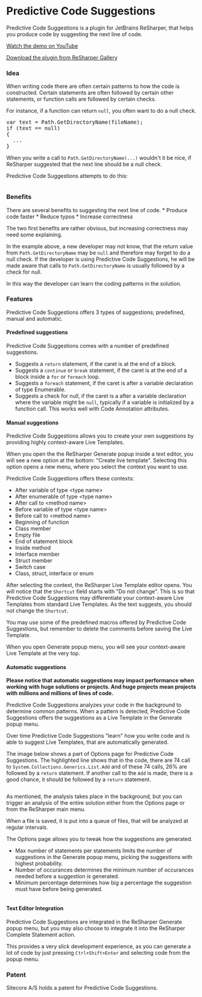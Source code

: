 Predictive Code Suggestions
===========================
Predictive Code Suggestions is a plugin for JetBrains ReSharper, that helps you produce code by suggesting the next line of code.

<a href="https://www.youtube.com/watch?v=gGElb01GAsI" target="_blank">Watch the demo on YouTube</a>

<a href="https://resharper-plugins.jetbrains.com/packages/PredictiveCodeSuggestions/" target="_blank">Download the plugin from ReSharper Gallery</a>

<h3>Idea</h3>
When writing code there are often certain patterns to how the code is constructed. Certain statements are often followed by certain other statements, or function calls are followed by certain checks.

For instance, if a function can return `null`, you often want to do a null check.

<pre>
var text = Path.GetDirectoryName(fileName);
if (text == null) 
{
  ...
}
</pre>

When you write a call to `Path.GetDirectoryName(...)` wouldn't it be nice, if ReSharper suggested that the next line should be a null check.

Predictive Code Suggestions attempts to do this:

<img src="http://vsplugins.sitecore.net/downloads/github/pcs1.gif" alt="" />

<h3>Benefits</h3>
There are several benefits to suggesting the next line of code.
* Produce code faster
* Reduce typos
* Increase correctness

The two first benefits are rather obvious, but increasing correctness may need some explaining. 

In the example above, a new developer may not know, that the return value from `Path.GetDirectoryName` may be `null` and therefore may forget to do a null check. If the developer is using Predictive Code Suggestions, he will be made aware that calls to `Path.GetDirectoryName` is usually followed by a check for null. 

In this way the developer can learn the coding patterns in the solution.

<h3>Features</h3>
Predictive Code Suggestions offers 3 types of suggestions; predefined, manual and automatic.

<h4>Predefined suggestions</h4>
Predictive Code Suggestions comes with a number of predefined suggestions.

* Suggests a `return` statement, if the caret is at the end of a block.
* Suggests a `continue` or `break` statement, if the caret is at the end of a block inside a `for` or `foreach` loop.
* Suggests a `foreach` statement, if the caret is after a variable declaration of type Enumerable.
* Suggests a check for null, if the caret is a after a variable declaration where the variable might be `null`, typically if a variable is initialized by a function call. This works well with Code Annotation attributes.

<h4>Manual suggestions</h4>
Predictive Code Suggestions allows you to create your own suggestions by providing highly context-aware Live Templates.

When you open the the ReSharper Generate popup inside a text editor, you will see a new option at the bottom: "Create live template". Selecting this option opens a new menu, where you select the context you want to use.

Predictive Code Suggestions offers these contexts:
* After variable of type &lt;type name>
* After enumerable of type &lt;type name>
* After call to &lt;method name>
* Before variable of type &lt;type name>
* Before call to &lt;method name>
* Beginning of function
* Class member
* Empty file
* End of statement block
* Inside method
* Interface member
* Struct member
* Switch case
* Class, struct, interface or enum

After selecting the context, the ReSharper Live Template editor opens. You will notice that the `Shortcut` field starts with "Do not change". This is so that Predictive Code Suggestions may differentiate your context-aware Live Templates from standard Live Templates. As the text suggests, you should not change the `Shortcut`.

You may use some of the predefined macros offered by Predictive Code Suggestions, but remember to delete the comments before saving the Live Template.

When you open Generate popup menu, you will see your context-aware Live Template at the very top.

<h4>Automatic suggestions</h4>

<b>Please notice that automatic suggestions may impact performance when working with huge solutions or projects. And huge projects mean projects with millions and millions of lines of code.</b>

Predictive Code Suggestions analyzes your code in the background to determine common patterns. When a pattern is detected, Predictive Code Suggestions offers the suggestions as a Live Template in the Generate popup menu.

Over time Predictive Code Suggestions "learn" how you write code and is able to suggest Live Templates, that are automatically generated.

The image below shows a part of Options page for Predictive Code Suggestions. The highlighted line shows that in the code, there are 74 call to `System.Collections.Generics.List.Add` and of these 74 calls, 26% are followed by a `return` statement. If another call to the `Add` is made, there is a good chance, it should be followed by a `return` statement.

<img src="http://vsplugins.sitecore.net/downloads/github/pcs2.png" alt="" />

As mentioned, the analysis takes place in the background, but you can trigger an analysis of the entire solution either from the Options page or from the ReSharper main menu. 

When a file is saved, it is put into a queue of files, that will be analyzed at regular intervals.

The Options page allows you to tweak how the suggestions are generated.
* Max number of statements per statements limits the number of suggestions in the Generate popup menu, picking the suggestions with highest probability.
* Number of occurances determines the minimum number of occurances needed before a suggestion is generated.
* Minimum percentage determines how big a percentage the suggestion must have before being generated.

<img src="http://vsplugins.sitecore.net/downloads/github/pcs3.png" alt="" />

<h4>Text Editor Integration</h4>
Predictive Code Suggestions are integrated in the ReSharper Generate popup menu, but you may also choose to integrate it into the ReSharper Complete Statement action.

This provides a very slick development experience, as you can generate a lot of code by just pressing `Ctrl+Shift+Enter` and selecting code from the popup menu.

<h3>Patent</h3>
Sitecore A/S holds a patent for Predictive Code Suggestions.

